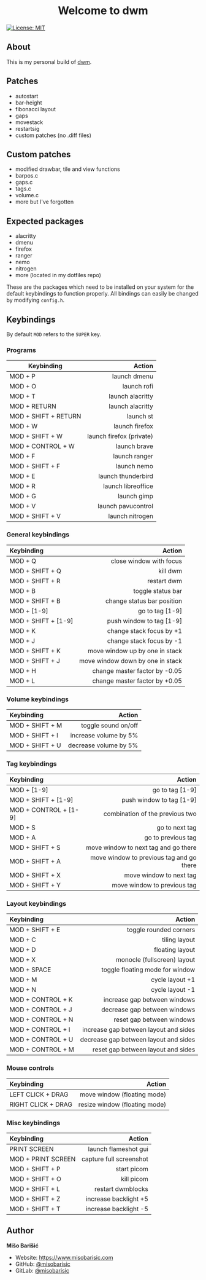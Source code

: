 <h1 align="center">Welcome to dwm</h1>
<p>
  <a href="https://github.com/misobarisic/dwm/blob/master/LICENSE" target="_blank">
    <img alt="License: MIT" src="https://img.shields.io/badge/License-MIT-blue.svg" />
  </a>
</p>

## About
This is my personal build of [dwm](https://dwm.suckless.org/).

## Patches
- autostart
- bar-height
- fibonacci layout
- gaps
- movestack
- restartsig
- custom patches (no .diff files)

## Custom patches
- modified drawbar, tile and view functions
- barpos.c
- gaps.c
- tags.c
- volume.c
- more but I've forgotten

## Expected packages
- alacritty
- dmenu
- firefox
- ranger
- nemo
- nitrogen
- more (located in my dotfiles repo)

These are the packages which need to be installed on your system for the default keybindings to function properly. All bindings can easily be changed by modifying `config.h`.

## Keybindings

By default `MOD` refers to the `SUPER` key.

### Programs
| Keybinding             |                   Action |
|------------------------|-------------------------:|
| MOD + P                |         launch dmenu |
| MOD + O                |         launch rofi |
| MOD + T                |         launch alacritty |
| MOD + RETURN           |         launch alacritty |
| MOD + SHIFT + RETURN   |                launch st |
| MOD + W                |           launch firefox |
| MOD + SHIFT + W        | launch firefox (private) |
| MOD + CONTROL + W      |             launch brave |
| MOD + F                |            launch ranger |
| MOD + SHIFT + F        |              launch nemo |
| MOD + E                |          launch thunderbird |
| MOD + R                |          launch libreoffice |
| MOD + G                |          launch gimp |
| MOD + V                |          launch pavucontrol |
| MOD + SHIFT + V        |          launch nitrogen |

### General keybindings
| Keybinding |  Action|
|:-----|------:|
| MOD + Q | close window with focus |
| MOD + SHIFT + Q  | kill dwm |
| MOD + SHIFT + R  | restart dwm |
| MOD + B | toggle status bar |
| MOD + SHIFT + B | change status bar position |
| MOD + [1-9]  | go to tag [1-9]  |
| MOD + SHIFT + [1-9]  | push window to tag [1-9] |
| MOD + K  | change stack focus by +1 |
| MOD + J  | change stack focus by -1 |
| MOD + SHIFT + K  | move window up by one in stack |
| MOD + SHIFT + J  | move window down by one in stack  |
| MOD + H  | change master factor by -0.05 |
| MOD + L  | change master factor by +0.05|

### Volume keybindings
| Keybinding |  Action|
|:-----|------:|
| MOD + SHIFT + M | toggle sound on/off |
| MOD + SHIFT + I  | increase volume by 5% |
| MOD + SHIFT + U  | decrease volume by 5% |

### Tag keybindings
| Keybinding |  Action|
|:-----|------:|
| MOD + [1-9]  | go to tag [1-9]  |
| MOD + SHIFT + [1-9]  | push window to tag [1-9] |
| MOD + CONTROL + [1-9]  | combination of the previous two |
| MOD + S  | go to next tag |
| MOD + A | go to previous tag |
| MOD + SHIFT + S  | move window to next tag and go there |
| MOD + SHIFT + A | move window to previous tag and go there |
| MOD + SHIFT + X  | move window to next tag |
| MOD + SHIFT + Y | move window to previous tag |

### Layout keybindings
| Keybinding |  Action|
|:-----|------:|
| MOD + SHIFT + E | toggle rounded corners |
| MOD + C | tiling layout |
| MOD + D | floating layout |
| MOD + X | monocle (fullscreen) layout |
| MOD + SPACE | toggle floating mode for window |
| MOD + M | cycle layout +1 |
| MOD + N | cycle layout -1 |
| MOD + CONTROL + K | increase gap between windows |
| MOD + CONTROL + J | decrease gap between windows |
| MOD + CONTROL + N | reset gap between windows |
| MOD + CONTROL + I | increase gap between layout and sides |
| MOD + CONTROL + U | decrease gap between layout and sides |
| MOD + CONTROL + M | reset gap between layout and sides |

### Mouse controls
| Keybinding |  Action|
|:-----|------:|
| LEFT CLICK + DRAG | move window (floating mode)|
| RIGHT CLICK + DRAG | resize window (floating mode) |

### Misc keybindings
| Keybinding |  Action|
|:-----|------:|
| PRINT SCREEN | launch flameshot gui |
| MOD + PRINT SCREEN | capture full screenshot |
| MOD + SHIFT + P | start picom |
| MOD + SHIFT + O  | kill picom |
| MOD + SHIFT + L  | restart dwmblocks |
| MOD + SHIFT + Z | increase backlight +5 |
| MOD + SHIFT + T  | increase backlight -5 |

## Author

**Mišo Barišić**

* Website: https://www.misobarisic.com
* GitHub: [@misobarisic](https://github.com/misobarisic)
* GitLab: [@misobarisic](https://gitlab.com/misobarisic)

